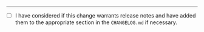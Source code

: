 
---

- [ ] I have considered if this change warrants release notes and have added them to the appropriate section in the `CHANGELOG.md` if necessary.
